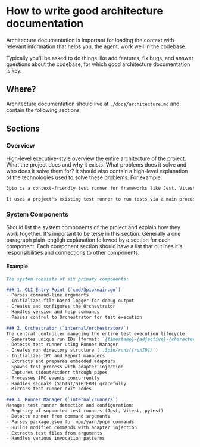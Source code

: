 # How to write good architecture documentation

Architecture documentation is important for loading the context with relevant information that helps you, the agent, work well in the codebase.

Typically you'll be asked to do things like add features, fix bugs, and answer questions about the codebase, for which good architecture documentation is key.


## Where?

Architecture documentation should live at `./docs/architecture.md` and contain the following sections


## Sections

### Overview

High-level executive-style overview the entire architecture of the project. What the project does and why it exists. What problems does it solve and who does it solve them for? It should also contain a high-level explanation of the technologies used to solve these problems. For example:

```markdown
3pio is a context-friendly test runner for frameworks like Jest, Vitest, and pytest. It translates traditional test runner output into structured, persistent, file-based records optimized for AI agents.

It uses a project's existing test runner to run tests via a main process, and depending on the specific test runner it inject adapters or capture output from the test process to write a heirarchy of test results on the filesystem in a way that is easy for coding agents to understand and work with.
```

### System Components

Should list the system components of the project and explain how they work together. It's important to be terse in this section. Generally a one paragraph plain-engligh explanation followed by a section for each component. Each component section should have a list that outlines it's responsibilities and connections to other components.

#### Example

```markdown
The system consists of six primary components:

### 1. CLI Entry Point (`cmd/3pio/main.go`)
- Parses command-line arguments
- Initializes file-based logger for debug output
- Creates and configures the Orchestrator
- Handles version and help commands
- Passes control to Orchestrator for test execution

### 2. Orchestrator (`internal/orchestrator/`)
The central controller managing the entire test execution lifecycle:
- Generates unique run IDs (format: `{timestamp}-{adjective}-{character}`, e.g., `20250911T194308-sneaky-yoda`)
- Detects test runner using Runner Manager
- Creates run directory structure (`.3pio/runs/[runID]/`)
- Initializes IPC and Report managers
- Extracts and prepares embedded adapters
- Spawns test process with adapter injection
- Captures stdout/stderr through pipes
- Processes IPC events concurrently
- Handles signals (SIGINT/SIGTERM) gracefully
- Mirrors test runner exit codes

### 3. Runner Manager (`internal/runner/`)
Manages test runner detection and configuration:
- Registry of supported test runners (Jest, Vitest, pytest)
- Detects runner from command arguments
- Parses package.json for npm/yarn/pnpm commands
- Builds modified commands with adapter injection
- Extracts test files from arguments
- Handles various invocation patterns
```

